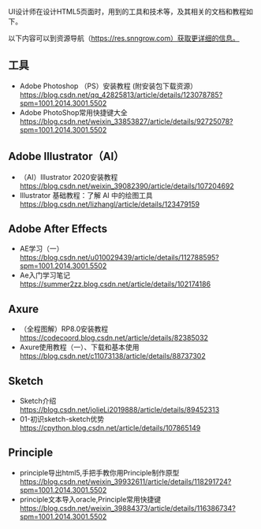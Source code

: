 UI设计师在设计HTML5页面时，用到的工具和技术等，及其相关的文档和教程如下。

以下内容可以到资源导航（https://res.snngrow.com）获取更详细的信息。

## 工具

- Adobe Photoshop （PS）安装教程 (附安装包下载资源）https://blog.csdn.net/qq_42825813/article/details/123078785?spm=1001.2014.3001.5502
- Adobe PhotoShop常用快捷键大全 https://blog.csdn.net/weixin_33853827/article/details/92725078?spm=1001.2014.3001.5502

## Adobe Illustrator（AI）

- （AI）Illustrator 2020安装教程 https://blog.csdn.net/weixin_39082390/article/details/107204692
- Illustrator 基础教程：了解 AI 中的绘图工具 https://blog.csdn.net/lizhangl/article/details/123479159

##  Adobe After Effects

- AE学习（一） https://blog.csdn.net/u010029439/article/details/112788595?spm=1001.2014.3001.5502
- Ae入门学习笔记 https://summer2zz.blog.csdn.net/article/details/102174186

## Axure

- （全程图解）RP8.0安装教程 https://codecoord.blog.csdn.net/article/details/82385032
- Axure使用教程（一）、下载和基本使用 https://blog.csdn.net/c11073138/article/details/88737302

## Sketch

- Sketch介绍 https://blog.csdn.net/jolieLi2019888/article/details/89452313
- 01-初识sketch-sketch优势 https://cpython.blog.csdn.net/article/details/107865149

## Principle

- principle导出html5,手把手教你用Principle制作原型 https://blog.csdn.net/weixin_39932611/article/details/118291724?spm=1001.2014.3001.5502
- principle文本导入oracle,Principle常用快捷键 https://blog.csdn.net/weixin_39884373/article/details/116386734?spm=1001.2014.3001.5502
